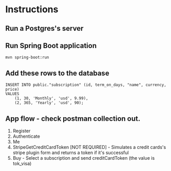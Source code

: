 # Instructions

## Run a Postgres's server

## Run Spring Boot application
```
mvn spring-boot:run
```

## Add these rows to the database
```
INSERT INTO public."subscription" (id, term_on_days, "name", currency, price)
VALUES
    (1, 30, 'Monthly', 'usd', 9.99),
    (2, 365, 'Yearly', 'usd', 90);
```

## App flow - check postman collection out. 
1. Register
2. Authenticate
3. Me
4. StripeGetCreditCardToken [NOT REQUIRED] - Simulates a credit cards's stripe plugin form and returns a token if it's successful
5. Buy - Select a subscription and send creditCardToken (the value is tok_visa)
